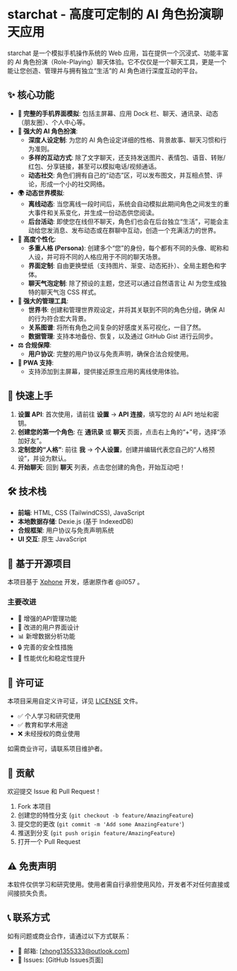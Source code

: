 # starchat - 高度可定制的 AI 角色扮演聊天应用

starchat 是一个模拟手机操作系统的 Web 应用，旨在提供一个沉浸式、功能丰富的 AI 角色扮演（Role-Playing）聊天体验。它不仅仅是一个聊天工具，更是一个能让您创造、管理并与拥有独立“生活”的 AI 角色进行深度互动的平台。

## ✨ 核心功能

* **📱 完整的手机界面模拟**: 包括主屏幕、应用 Dock 栏、聊天、通讯录、动态（朋友圈）、个人中心等。
* **🤖 强大的 AI 角色扮演**:
    * **深度人设定制**: 为您的 AI 角色设定详细的性格、背景故事、聊天习惯和行为准则。
    * **多样的互动方式**: 除了文字聊天，还支持发送图片、表情包、语音、转账/红包、分享链接，甚至可以模拟电话/视频通话。
    * **动态社交**: 角色们拥有自己的“动态”区，可以发布图文，并互相点赞、评论，形成一个小的社交网络。
* **🌍 动态世界模拟**:
    * **离线动态**: 当您离线一段时间后，系统会自动模拟此期间角色之间发生的重大事件和关系变化，并生成一份动态供您阅读。
    * **后台活动**: 即使您在线但不聊天，角色们也会在后台独立“生活”，可能会主动给您发消息、发布动态或在群聊中互动，创造一个充满活力的世界。
* **🎨 高度个性化**:
    * **多重人格 (Persona)**: 创建多个“您”的身份，每个都有不同的头像、昵称和人设，并可将不同的人格应用于不同的聊天场景。
    * **界面定制**: 自由更换壁纸（支持图片、渐变、动态拓扑）、全局主题色和字体。
    * **聊天气泡定制**: 除了预设的主题，您还可以通过自然语言让 AI 为您生成独特的聊天气泡 CSS 样式。
* **🔧 强大的管理工具**:
    * **世界书**: 创建和管理世界观设定，并将其关联到不同的角色分组，确保 AI 的行为符合宏大背景。
    * **关系图谱**: 将所有角色之间复杂的好感度关系可视化，一目了然。
    * **数据管理**: 支持本地备份、恢复，以及通过 GitHub Gist 进行云同步。
* **⚖️ 合规保障**:
    * **用户协议**: 完整的用户协议与免责声明，确保合法合规使用。
* **🚀 PWA 支持**:
    * 支持添加到主屏幕，提供接近原生应用的离线使用体验。

## 🚀 快速上手

1.  **设置 API**: 首次使用，请前往 **设置** -> **API 连接**，填写您的 AI API 地址和密钥。
2.  **创建您的第一个角色**: 在 **通讯录** 或 **聊天** 页面，点击右上角的“+”号，选择“添加好友”。
3.  **定制您的“人格”**: 前往 **我** -> **个人设置**，创建并编辑代表您自己的“人格预设”，并设为默认。
4.  **开始聊天**: 回到 **聊天** 列表，点击您创建的角色，开始互动吧！

## 🛠️ 技术栈

* **前端**: HTML, CSS (TailwindCSS), JavaScript
* **本地数据存储**: Dexie.js (基于 IndexedDB)
* **合规框架**: 用户协议与免责声明系统
* **UI 交互**: 原生 JavaScript

## 📄 基于开源项目

本项目基于 [Xphone](https://github.com/il057/Xphone) 开发，感谢原作者 @il057 。

### 主要改进
- 🔧 增强的API管理功能
- 🎨 改进的用户界面设计
- 📊 新增数据分析功能
- 🔒 完善的安全性措施
- 🚀 性能优化和稳定性提升

## 📜 许可证

本项目采用自定义许可证，详见 [LICENSE](./LICENSE) 文件。

- ✅ 个人学习和研究使用
- ✅ 教育和学术用途
- ❌ 未经授权的商业使用

如需商业许可，请联系项目维护者。

## 🤝 贡献

欢迎提交 Issue 和 Pull Request！

1. Fork 本项目
2. 创建您的特性分支 (`git checkout -b feature/AmazingFeature`)
3. 提交您的更改 (`git commit -m 'Add some AmazingFeature'`)
4. 推送到分支 (`git push origin feature/AmazingFeature`)
5. 打开一个 Pull Request

## ⚠️ 免责声明

本软件仅供学习和研究使用。使用者需自行承担使用风险，开发者不对任何直接或间接损失负责。

## 📞 联系方式

如有问题或商业合作，请通过以下方式联系：
- 📧 邮箱: [zhong1355333@outlook.com]
- 🐛 Issues: [GitHub Issues页面]
